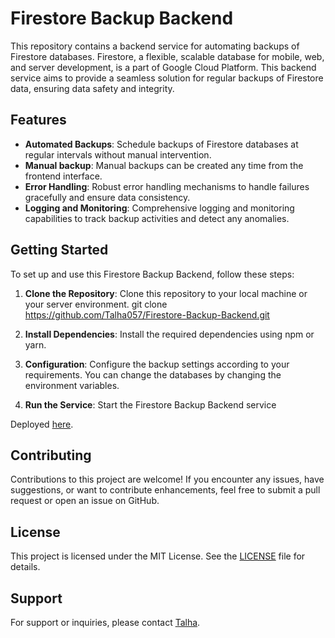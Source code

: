 # Firestore Backup Backend

This repository contains a backend service for automating backups of Firestore databases. Firestore, a flexible, scalable database for mobile, web, and server development, is a part of Google Cloud Platform. This backend service aims to provide a seamless solution for regular backups of Firestore data, ensuring data safety and integrity.

## Features

- **Automated Backups**: Schedule backups of Firestore databases at regular intervals without manual intervention.
- **Manual backup**: Manual backups can be created any time from the frontend interface.
- **Error Handling**: Robust error handling mechanisms to handle failures gracefully and ensure data consistency.
- **Logging and Monitoring**: Comprehensive logging and monitoring capabilities to track backup activities and detect any anomalies.

## Getting Started

To set up and use this Firestore Backup Backend, follow these steps:

1. **Clone the Repository**: Clone this repository to your local machine or your server environment.
   git clone https://github.com/Talha057/Firestore-Backup-Backend.git

2. **Install Dependencies**: Install the required dependencies using npm or yarn.

3. **Configuration**: Configure the backup settings according to your requirements. You can change the databases by changing the environment variables.

4. **Run the Service**: Start the Firestore Backup Backend service

Deployed [here](https://firestorebackupbackend-talhas-projects-6376b52b.vercel.app).

## Contributing

Contributions to this project are welcome! If you encounter any issues, have suggestions, or want to contribute enhancements, feel free to submit a pull request or open an issue on GitHub.

## License

This project is licensed under the MIT License. See the [LICENSE](LICENSE) file for details.

## Support

For support or inquiries, please contact [Talha](https://github.com/Talha057).




